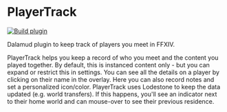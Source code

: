 # PlayerTrack
[![Build plugin](https://github.com/kalilistic/PlayerTrack/actions/workflows/build.yml/badge.svg)](https://github.com/kalilistic/PlayerTrack/actions/workflows/build.yml)

Dalamud plugin to keep track of players you meet in FFXIV.

PlayerTrack helps you keep a record of who you meet and the content you played together. By default, this is instanced content only - but you can expand or restrict this in settings. You can see all the details on a player by clicking on their name in the overlay. Here you can also record notes and set a personalized icon/color. PlayerTrack uses Lodestone to keep the data updated (e.g. world transfers). If this happens, you'll see an indicator next to their home world and can mouse-over to see their previous residence.
